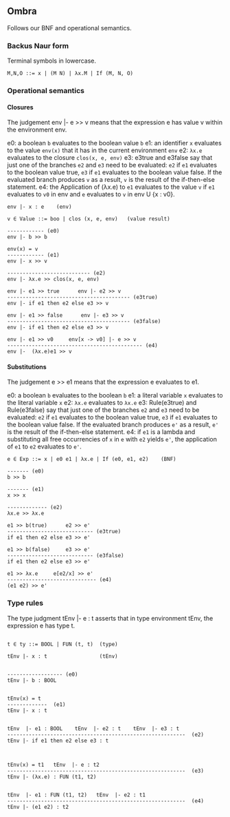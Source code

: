 ## Ombra

Follows our BNF and operational semantics.

### Backus Naur form

Terminal symbols in lowercase.

```
M,N,O ::= x | (M N) | λx.M | If (M, N, O)
```

### Operational semantics

#### Closures

The judgement  env |- e >> v means that the expression e has value v within the environment env.

e0: a boolean `b` evaluates to the boolean value `b`
e1: an identifier `x` evaluates to the value `env(x)` that it has in the current environment `env`
e2: `λx.e` evaluates to the closure `clos(x, e, env)`
e3: e3true and e3false say that just one of the branches `e2` and `e3` need to be evaluated: `e2` if `e1` evaluates to the boolean value true, `e3` if `e1` evaluates to the boolean value false. If the evaluated branch produces `v` as a result, `v` is the result of the if-then-else statement.
e4: the Application of (λx.e) to `e1` evaluates to the value `v` if
`e1` evaluates to `v0` in env and `e` evaluates to `v` in env U {x : v0}.

```
env |- x : e    (env)

v ∈ Value ::= boo | clos (x, e, env)   (value result)

------------ (e0)
env |- b >> b

env(x) = v
------------ (e1)
env |- x >> v

--------------------------- (e2)
env |- λx.e >> clos(x, e, env)

env |- e1 >> true      env |- e2 >> v
---------------------------------------- (e3true)
env |- if e1 then e2 else e3 >> v 

env |- e1 >> false      env |- e3 >> v
---------------------------------------- (e3false)
env |- if e1 then e2 else e3 >> v 

env |- e1 >> v0     env[x -> v0] |- e >> v
-------------------------------------------- (e4)
env |-  (λx.e)e1 >> v
```

#### Substitutions

The judgement  e >> e1 means that the expression e evaluates to e1. 

e0: a boolean `b` evaluates to the boolean `b`
e1: a literal variable `x` evaluates to the literal variable `x`
e2: `λx.e` evaluates to `λx.e`
e3: Rule(e3true) and Rule(e3false) say that just one of the branches `e2` and `e3` need to be evaluated: `e2` if `e1` evaluates to the boolean value true, `e3` if `e1` evaluates to the boolean value false. If the evaluated branch produces `e'` as a result, `e'` is the result of the if-then-else statement.
e4: if `e1` is a lambda and substituting all free occurrencies of 
`x` in `e` with `e2` yields `e'`, the application of `e1` to `e2` 
evaluates to `e'`.

```
e ∈ Exp ::= x | e0 e1 | λx.e | If (e0, e1, e2)    (BNF)

------- (e0)
b >> b

------- (e1)
x >> x

------------- (e2)
λx.e >> λx.e

e1 >> b(true)      e2 >> e'
---------------------------- (e3true)
if e1 then e2 else e3 >> e' 

e1 >> b(false)     e3 >> e'
---------------------------- (e3false)
if e1 then e2 else e3 >> e'

e1 >> λx.e     e[e2/x] >> e'
----------------------------- (e4)
(e1 e2) >> e'
```

### Type rules

The type judgment tEnv |- e : t asserts that in type environment tEnv, the expression e has type t.

```

t ∈ ty ::= BOOL | FUN (t, t)  (type)

tEnv |- x : t                 (tEnv)


------------------ (e0)
tEnv |- b : BOOL


tEnv(x) = t
-------------  (e1)
tEnv |- x : t


tEnv  |- e1 : BOOL    tEnv  |- e2 : t    tEnv  |- e3 : t 
----------------------------------------------------------  (e2)
tEnv |- if e1 then e2 else e3 : t



tEnv(x) = t1   tEnv  |- e : t2  
----------------------------------------------------------  (e3)
tEnv |- (λx.e) : FUN (t1, t2)


tEnv  |- e1 : FUN (t1, t2)   tEnv  |- e2 : t1   
----------------------------------------------------------  (e4)
tEnv |- (e1 e2) : t2




```

